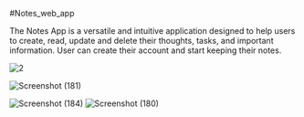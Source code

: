 
#Notes_web_app

The Notes App is a versatile and intuitive application designed to help users to create, read, update and delete their thoughts, tasks, and important information. User can create their account and start keeping their notes.

![2](https://github.com/user-attachments/assets/4dd0c2a6-087c-4e46-8aca-a2a4114481be)



![Screenshot (181)](https://github.com/user-attachments/assets/dcb8d8ad-46dd-4e47-a167-b7b8c1eb7981)


![Screenshot (184)](https://github.com/user-attachments/assets/fc506068-941a-4460-bfd4-0744fbb8e986)
![Screenshot (180)](https://github.com/user-attachments/assets/6b946aa8-f39e-49dd-acb9-a07f2a96292f)
